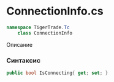 
# ConnectionInfo.cs
```csharp
namespace TigerTrade.Tc  
    class ConnectionInfo
```

Описание

### Синтаксис
```csharp
public bool IsConnecting{ get; set; }
```
